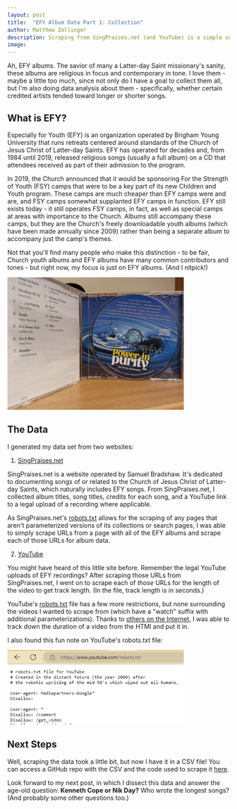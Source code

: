 ```yaml
---
layout: post
title:  "EFY Album Data Part 1: Collection"
author: Matthew Zollinger
description: Scraping from SingPraises.net (and YouTube) is a simple snap!
image:
---
```


Ah, EFY albums. The savior of many a Latter-day Saint missionary's sanity, these albums are religious in focus and contemporary in tone. I love them - maybe a little too much, since not only do I have a goal to collect them all, but I'm also doing data analysis about them - specifically, whether certain credited artists tended toward longer or shorter songs.

## What is EFY?

Especially for Youth (EFY) is an organization operated by Brigham Young University that runs retreats centered around standards of the Church of Jesus Christ of Latter-day Saints. EFY has operated for decades and, from 1984 until 2019, released religious songs (usually a full album) on a CD that attendees received as part of their admission to the program.

In 2019, the Church announced that it would be sponsoring For the Strength of Youth (FSY) camps that were to be a key part of its new Children and Youth program. These camps are much cheaper than EFY camps were and are, and FSY camps somewhat supplanted EFY camps in function. EFY still exists today - it still operates FSY camps, in fact, as well as special camps at areas with importance to the Church. Albums still accompany these camps, but they are the Church's freely downloadable youth albums (which have been made annually since 2009) rather than being a separate album to accompany just the camp's themes.

Not that you'll find many people who make this distinction - to be fair, Church youth albums and EFY albums have many common contributors and tones - but right now, my focus is just on EFY albums. (And I nitpick!)

<img src ="https://github.com/MatthewZollinger/my386blog/blob/main/assets/images/efy2007.jpg" alt = "An image of an EFY album, Power in Purity: EFY 2007. Also the entirety of my collection." style="width:400px;"/>

## The Data

I generated my data set from two websites:

1. [SingPraises.net](singpraises.net)

SingPraises.net is a website operated by Samuel Bradshaw. It's dedicated to documenting songs of or related to the Church of Jesus Christ of Latter-day Saints, which naturally includes EFY songs. From SingPraises.net, I collected album titles, song titles, credits for each song, and a YouTube link to a legal upload of a recording where applicable.

As SingPraises.net's [robots.txt](https://singpraises.net/robots.txt) allows for the scraping of any pages that aren't parameterized versions of its collections or search pages, I was able to simply scrape URLs from a page with all of the EFY albums and scrape each of those URLs for album data.

2. [YouTube](youtube.com)

You might have heard of this little site before. Remember the legal YouTube uploads of EFY recordings? After scraping those URLs from SingPraises.net, I went on to scrape each of *those* URLs for the length of the video to get track length. (In the file, track length is in seconds.)

YouTube's [robots.txt](https://www.youtube.com/robots.txt) file has a few more restrictions, but none surrounding the videos I wanted to scrape from (which have a "watch" suffix with additional parameterizations). Thanks to [others on the Internet](https://stackoverflow.com/questions/33698776/how-can-i-get-the-duration-of-youtube-video-with-python), I was able to track down the duration of a video from the HTMl and put it in.

I also found this fun note on YouTube's robots.txt file:

<img src ="https://github.com/MatthewZollinger/my386blog/blob/main/assets/images/YouTube.png" alt = "A screenshot of Microsoft Edge on a Windows computer open to youtube.com/robots.txt. The text says 'Created in the distant future (the year 2000) after the robotic uprising of the mid 90's which wiped out all humans.' YouTube wasn't even around in the 90s, right?" style="width:400px;"/>

## Next Steps

Well, scraping the data took a little bit, but now I have it in a CSV file! You can access a GitHub repo with the CSV and the code used to scrape it [here](https://github.com/MatthewZollinger/EFY-Album-Data).

Look forward to my next post, in which I dissect this data and answer the age-old question: **Kenneth Cope or Nik Day?** Who wrote the longest songs? (And probably some other questions too.)